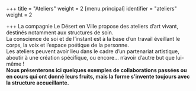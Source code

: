 +++
title = "Ateliers"
weight = 2
[menu.principal]
identifier = "ateliers"
weight = 2

+++
La compagnie Le Désert en Ville propose des ateliers d’art vivant, destinés notamment aux structures de soin.  
La conscience de soi et de l’instant est à la base d’un travail éveillant le corps, la voix et l’espace poétique de la personne.  
Les ateliers peuvent avoir lieu dans le cadre d’un partenariat artistique, aboutir à une création spécifique, ou encore… n’avoir d’autre but que lui-même !  
**Nous présenterons ici quelques exemples de collaborations passées ou en cours qui ont donné leurs fruits, mais la forme s’invente toujours avec la structure accueillante.**  